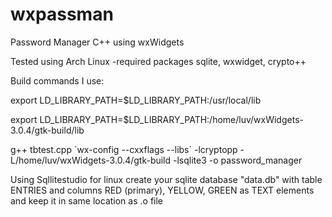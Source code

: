 # wxpassman
Password Manager C++ using wxWidgets

Tested using Arch Linux -required packages sqlite, wxwidget, crypto++ 

Build commands I use:

export LD_LIBRARY_PATH=$LD_LIBRARY_PATH:/usr/local/lib

export LD_LIBRARY_PATH=$LD_LIBRARY_PATH:/home/luv/wxWidgets-3.0.4/gtk-build/lib

g++ tbtest.cpp \`wx-config --cxxflags --libs\` -lcryptopp -L/home/luv/wxWidgets-3.0.4/gtk-build -lsqlite3 -o password_manager

Using Sqllitestudio for linux create your sqlite database "data.db" with table ENTRIES and columns RED (primary), YELLOW, GREEN as TEXT elements and keep it in same location as .o file 
